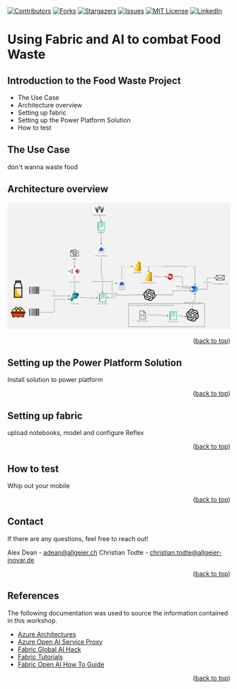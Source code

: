 <a name="readme-top"></a>

<!-- PROJECT SHIELDS -->
<!--
*** I'm using markdown "reference style" links for readability.
*** Reference links are enclosed in brackets [ ] instead of parentheses ( ).
*** See the bottom of this document for the declaration of the reference variables
*** for contributors-url, forks-url, etc. This is an optional, concise syntax you may use.
*** https://www.markdownguide.org/basic-syntax/#reference-style-links
-->
[![Contributors][contributors-shield]][contributors-url]
[![Forks][forks-shield]][forks-url]
[![Stargazers][stars-shield]][stars-url]
[![Issues][issues-shield]][issues-url]
[![MIT License][license-shield]][license-url]
[![LinkedIn][linkedin-shield]][linkedin-url]



<!-- ABOUT THE PROJECT -->
# Using Fabric and AI to combat Food Waste
## Introduction to the Food Waste Project

* The Use Case
* Architecture overview
* Setting up fabric
* Setting up the Power Platform Solution
* How to test

<!-- GETTING STARTED -->
## The Use Case

don't wanna waste food

## Architecture overview

<img src="images/Fabric_AI_Food_Waste_Architecture.jpg" width="1000"/>

<p align="right">(<a href="#readme-top">back to top</a>)</p>

## Setting up the Power Platform Solution

Install solution to power platform
<p align="right">(<a href="#readme-top">back to top</a>)</p>

## Setting up fabric

upload notebooks, model and configure Reflex
<p align="right">(<a href="#readme-top">back to top</a>)</p>

## How to test

Whip out your mobile 

<p align="right">(<a href="#readme-top">back to top</a>)</p>




<!-- CONTACT -->
## Contact

If there are any questions, feel free to reach out!

Alex Dean - adean@allgeier.ch
Christian Todte - christian.todte@allgeier-inovar.de

<p align="right">(<a href="#readme-top">back to top</a>)</p>


<!-- REFERENCES -->
## References

The following documentation was used to source the information contained in this workshop.

* [Azure Architectures](https://learn.microsoft.com/en-us/azure/architecture/browse/)
* [Azure Open AI Service Proxy](https://github.com/microsoft/azure-openai-service-proxy)
* [Fabric Global AI Hack](https://github.com/microsoft/Hack-Together-Fabric-AI)
* [Fabric Tutorials](https://learn.microsoft.com/en-us/fabric/get-started/end-to-end-tutorials)
* [Fabric Open AI How To Guide](https://learn.microsoft.com/en-us/fabric/data-science/ai-services/how-to-use-openai-sdk-synapse?tabs=python)

<p align="right">(<a href="#readme-top">back to top</a>)</p>



<!-- MARKDOWN LINKS & IMAGES -->
<!-- https://www.markdownguide.org/basic-syntax/#reference-style-links -->
[contributors-shield]: https://img.shields.io/github/contributors/AllgeierSchweiz/aihackers.svg?style=for-the-badge
[contributors-url]: https://github.com/AllgeierSchweiz/aihackers/graphs/contributors
[forks-shield]: https://img.shields.io/github/forks/AllgeierSchweiz/aihackers.svg?style=for-the-badge
[forks-url]: https://github.com/AllgeierSchweiz/aihackers/network/members
[stars-shield]: https://img.shields.io/github/stars/AllgeierSchweiz/aihackers.svg?style=for-the-badge
[stars-url]: https://github.com/AllgeierSchweiz/aihackers/stargazers
[issues-shield]: https://img.shields.io/github/issues/AllgeierSchweiz/aihackers.svg?style=for-the-badge
[issues-url]: https://github.com/AllgeierSchweiz/aihackers/issues
[license-shield]: https://img.shields.io/github/license/AllgeierSchweiz/aihackers.svg?style=for-the-badge
[license-url]: https://github.com/AllgeierSchweiz/aihackers/blob/master/LICENSE.txt
[linkedin-shield]: https://img.shields.io/badge/-LinkedIn-black.svg?style=for-the-badge&logo=linkedin&colorB=555
[linkedin-url]: https://www.linkedin.com/company/allgeier-schweiz-ag
[architecture-screenshot]: images/Fabric_AI_Food_Waste_Architecture.png


